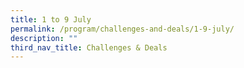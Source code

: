 ```yaml
---
title: 1 to 9 July
permalink: /program/challenges-and-deals/1-9-july/
description: ""
third_nav_title: Challenges & Deals
---
```

